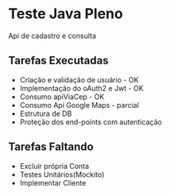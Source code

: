 # Teste Java Pleno

Api de cadastro e consulta




## Tarefas Executadas

- Criação e validação de usuário - OK
- Implementação do oAuth2 e Jwt - OK
- Consumo apiViaCep - OK
- Consumo Api Google Maps - parcial
- Estrutura de DB
- Proteção dos end-points com autenticação

## Tarefas Faltando
 - Excluir própria Conta
 - Testes Unitários(Mockito)
 - Implementar Cliente
